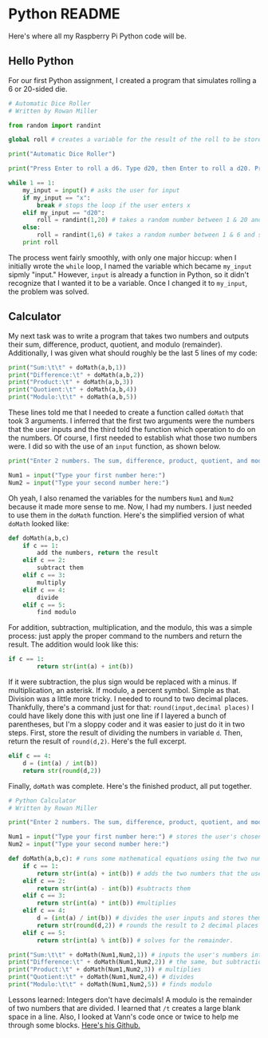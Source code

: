 # Python README

Here's where all my Raspberry Pi Python code will be.

## Hello Python

For our first Python assignment, I created a program that simulates rolling a 6 or 20-sided die. 

```Python
# Automatic Dice Roller
# Written by Rowan Miller

from random import randint

global roll # creates a variable for the result of the roll to be stored in

print("Automatic Dice Roller")

print("Press Enter to roll a d6. Type d20, then Enter to roll a d20. Press x, then Enter to quit.")

while 1 == 1:
	my_input = input() # asks the user for input
	if my_input == "x":
		break # stops the loop if the user enters x
	elif my_input == "d20":
		roll = randint(1,20) # takes a random number between 1 & 20 and saves it as the result of the roll.
	else:
		roll = randint(1,6) # takes a random number between 1 & 6 and saves it as the result of the roll.
	print roll
```

The process went fairly smoothly, with only one major hiccup: when I initially wrote the `while` loop, I named the variable which became `my_input` sipmly "input." However, `input` is already a function in Python, so it didn't recognize that I wanted it to be a variable. Once I changed it to `my_input`, the problem was solved.

## Calculator

My next task was to write a program that takes two numbers and outputs their sum, difference, product, quotient, and modulo (remainder). Additionally, I was given what should roughly be the last 5 lines of my code:

```Python
print("Sum:\t\t" + doMath(a,b,1))
print("Difference:\t" + doMath(a,b,2))
print("Product:\t" + doMath(a,b,3))
print("Quotient:\t" + doMath(a,b,4))
print("Modulo:\t\t" + doMath(a,b,5))
```

These lines told me that I needed to create a function called `doMath` that took 3 arguments. I inferred that the first two arguments were the numbers that the user inputs and the third told the function which operation to do on the numbers. Of course, I first needed to establish what those two numbers were. I did so with the use of an `input` function, as shown below.

```Python
print("Enter 2 numbers. The sum, difference, product, quotient, and modulo of the two numbers will be calculated.")

Num1 = input("Type your first number here:")
Num2 = input("Type your second number here:")
```

Oh yeah, I also renamed the variables for the numbers `Num1` and `Num2` because it made more sense to me. Now, I had my numbers. I just needed to use them in the `doMath` function. Here's the simplified version of what `doMath` looked like:

```Python
def doMath(a,b,c)
	if c == 1:
		add the numbers, return the result
	elif c == 2:
		subtract them
	elif c == 3:
		multiply
	elif c == 4:
		divide
	elif c == 5:
		find modulo
```

For addition, subtraction, multiplication, and the modulo, this was a simple process: just apply the proper command to the numbers and return the result. The addition would look like this:

```Python
if c == 1:
        return str(int(a) + int(b))
```

If it were subtraction, the plus sign would be replaced with a minus. If multiplication, an asterisk. If modulo, a percent symbol. Simple as that. Division was a little more tricky. I needed to round to two decimal places. Thankfully, there's a command just for that: `round(input,decimal places)` I could have likely done this with just one line if I layered a bunch of parentheses, but I'm a sloppy coder and it was easier to just do it in two steps. First, store the result of dividing the numbers in variable `d`. Then, return the result of `round(d,2)`. Here's the full excerpt.

```Python
elif c == 4:
	d = (int(a) / int(b))
	return str(round(d,2))
```

Finally, `doMath` was complete. Here's the finished product, all put together.

```Python
# Python Calculator
# Written by Rowan Miller

print("Enter 2 numbers. The sum, difference, product, quotient, and modulo of the two numbers will be calculated.")

Num1 = input("Type your first number here:") # stores the user's chosen numbers in variables to be used later
Num2 = input("Type your second number here:")

def doMath(a,b,c): # runs some mathematical equations using the two numbers given by the user. The equation that is run is determined by c.
    if c == 1:
        return str(int(a) + int(b)) # adds the two numbers that the user inputs. Before adding them, they are converted into integers.
    elif c == 2:
        return str(int(a) - int(b)) #subtracts them
    elif c == 3:
        return str(int(a) * int(b)) #multiplies
    elif c == 4:
        d = (int(a) / int(b)) # divides the user inputs and stores them in the variable d. This is done instead of simply returning the result because the number needs to be rounded.
        return str(round(d,2)) # rounds the result to 2 decimal places and returns it as a string.
    elif c == 5:
        return str(int(a) % int(b)) # solves for the remainder.

print("Sum:\t\t" + doMath(Num1,Num2,1)) # inputs the user's numbers into doMath and, since c==1, adds them together.
print("Difference:\t" + doMath(Num1,Num2,2)) # the same, but subtraction, since c==2.
print("Product:\t" + doMath(Num1,Num2,3)) # multiplies
print("Quotient:\t" + doMath(Num1,Num2,4)) # divides
print("Modulo:\t\t" + doMath(Num1,Num2,5)) # finds modulo
```

Lessons learned: Integers don't have decimals! A modulo is the remainder of two numbers that are divided. I learned that `/t` creates a large blank space in a line. Also, I looked at Vann's code once or twice to help me through some blocks. [Here's his Github.](https://github.com/vwellmo57)
